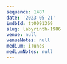 ```yaml
---
sequence: 1487
date: '2023-05-21'
imdbId: tt0091369
slug: labyrinth-1986
venue: null
venueNotes: null
medium: iTunes
mediumNotes: null
---
```


